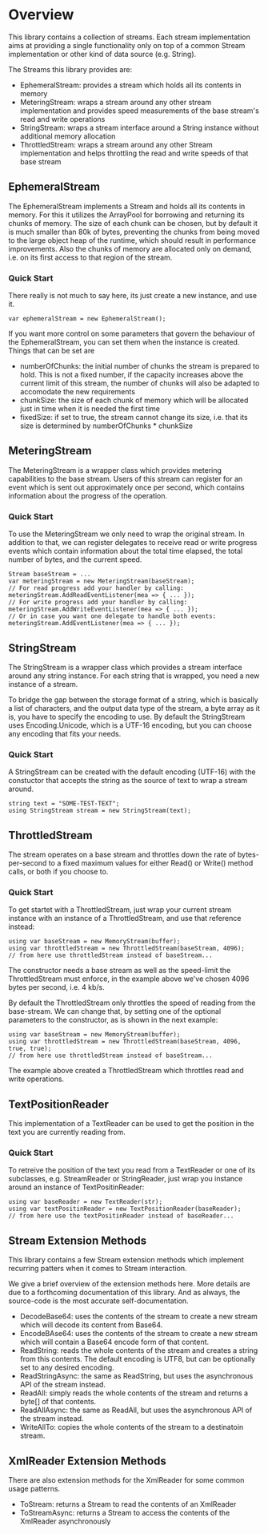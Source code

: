 
# Overview

This library contains a collection of streams. Each stream implementation
aims at providing a single functionality only on top of a common Stream
implementation or other kind of data source (e.g. String).

The Streams this library provides are:

* EphemeralStream: provides a stream which holds all its contents in memory
* MeteringStream: wraps a stream around any other stream implementation and provides speed measurements of the base stream's read and write operations
* StringStream: wraps a stream interface around a String instance without additional memory allocation
* ThrottledStream: wraps a stream around any other Stream implementation and helps throttling the read and write speeds of that base stream


## EphemeralStream

The EphemeralStream implements a Stream and holds all its contents in memory.
For this it utilizes the ArrayPool for borrowing and returning its chunks of
memory. The size of each chunk can be chosen, but by default it is much smaller
than 80k of bytes, preventing the chunks from being moved to the large object
heap of the runtime, which should result in performance improvements. Also the
chunks of memory are allocated only on demand, i.e. on its first access to that
region of the stream.

### Quick Start

There really is not much to say here, its just create a new instance, and
use it.

```
var ephemeralStream = new EphemeralStream();
```

If you want more control on some parameters that govern the behaviour of the
EphemeralStream, you can set them when the instance is created. Things that can
be set are

* numberOfChunks: the initial number of chunks the stream is prepared to hold. This is not a fixed number, if the capacity increases above the current limit of this stream, the number of chunks will also be adapted to accomodate the new requirements
* chunkSize: the size of each chunk of memory which will be allocated just in time when it is needed the first time
* fixedSize: if set to true, the stream cannot change its size, i.e. that its size is determined by numberOfChunks * chunkSize


## MeteringStream

The MeteringStream is a wrapper class which provides metering capabilities to
the base stream. Users of this stream can register for an event which is sent
out approximately once per second, which contains information about the progress
of the operation.

### Quick Start

To use the MeteringStream we only need to wrap the original stream. In addition
to that, we can register delegates to receive read or write progress events which
contain information about the total time elapsed, the total number of bytes,
and the current speed.

```
Stream baseStream = ...
var meteringStream = new MeteringStream(baseStream);
// For read progress add your handler by calling:
meteringStream.AddReadEventListener(mea => { ... });
// For write progress add your handler by calling:
meteringStream.AddWriteEventListener(mea => { ... });
// Or in case you want one delegate to handle both events:
meteringStream.AddEventListener(mea => { ... });
```


## StringStream

The StringStream is a wrapper class which provides a stream interface around
any string instance. For each string that is wrapped, you need a new instance
of a stream.

To bridge the gap between the storage format of a string, which is basically
a list of characters, and the output data type of the stream, a byte array
as it is, you have to specify the encoding to use. By default the StringStream
uses Encoding.Unicode, which is a UTF-16 encoding, but you can choose any encoding
that fits your needs.

### Quick Start

A StringStream can be created with the default encoding (UTF-16) with the
constuctor that accepts the string as the source of text to wrap a stream
around.

```
string text = "SOME-TEST-TEXT";
using StringStream stream = new StringStream(text);
```


## ThrottledStream

The stream operates on a base stream and throttles down the rate of
bytes-per-second to a fixed maximum values for either Read() or Write()
method calls, or both if you choose to.

### Quick Start

To get startet with a ThrottledStream, just wrap your current stream
instance with an instance of a ThrottledStream, and use that reference
instead:

```
using var baseStream = new MemoryStream(buffer);
using var throttledStream = new ThrottledStream(baseStream, 4096);
// from here use throttledStream instead of baseStream...
```

The constructor needs a base stream as well as the speed-limit the
ThrottledStream must enforce, in the example above we've chosen 4096
bytes per second, i.e. 4 kb/s.

By default the ThrottledStream only throttles the speed of reading
from the base-stream. We can change that, by setting one of the optional
parameters to the constructor, as is shown in the next example:

```
using var baseStream = new MemoryStream(buffer);
using var throttledStream = new ThrottledStream(baseStream, 4096, true, true);
// from here use throttledStream instead of baseStream...
```

The example above created a ThrottledStream which throttles read and
write operations.


## TextPositionReader

This implementation of a TextReader can be used to get the position in the
text you are currently reading from.

### Quick Start

To retreive the position of the text you read from a TextReader or one of
its subclasses, e.g. StreamReader or StringReader, just wrap you instance
around an instance of TextPositinReader:

```
using var baseReader = new TextReader(str);
using var textPositinReader = new TextPositionReader(baseReader);
// from here use the textPositinReader instead of baseReader...
```

## Stream Extension Methods

This library contains a few Stream extension methods which implement recurring
patters when it comes to Stream interaction.

We give a brief overview of the extension methods here. More details are
due to a forthcoming documentation of this library. And as always, the source-code
is the most accurate self-documentation.

* DecodeBase64: uses the contents of the stream to create a new stream which will decode its content from Base64.
* EncodeBAse64: uses the contents of the stream to create a new stream which will contain a Base64 encode form of that content.
* ReadString: reads the whole contents of the stream and creates a string from this contents. The default encoding is UTF8, but can be optionally set to any desired encoding.
* ReadStringAsync: the same as ReadString, but uses the asynchronous API of the stream instead.
* ReadAll: simply reads the whole contents of the stream and returns a byte[] of that contents.
* ReadAllAsync: the same as ReadAll, but uses the asynchronous API of the stream instead.
* WriteAllTo: copies the whole contents of the stream to a destinatoin stream.


## XmlReader Extension Methods

There are also extension methods for the XmlReader for some common usage patterns.

* ToStream: returns a Stream to read the contents of an XmlReader
* ToStreamAsync: returns a Stream to access the contents of the XmlReader asynchronously
